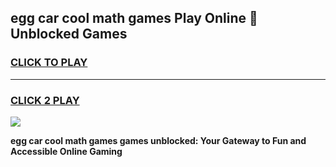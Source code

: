 
## egg car cool math games Play Online 👋 Unblocked Games
<h3>
<a href="https://news.freeplayer.one?title=egg_car_cool_math_games&ref=17CMG">CLICK TO PLAY</a></h3>
<hr>

<h3>
<a href="https://news.freeplayer.one?title=egg_car_cool_math_games&ref=17CMG">CLICK 2 PLAY</a>
  
</h3>

<a href="https://news.freeplayer.one?title=egg_car_cool_math_games&ref=17CMG/"><img src="https://clearcache.store/games.png"></a>


**egg car cool math games games unblocked: Your Gateway to Fun and Accessible Online Gaming**

